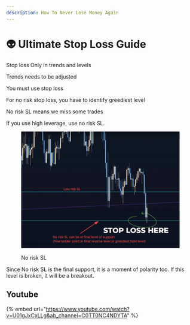 ```yaml
---
description: How To Never Lose Money Again
---
```


# 👽 Ultimate Stop Loss Guide

Stop loss Only in trends and levels

Trends needs to be adjusted

You must use stop loss

For no risk stop loss, you have to identify greediest level

No risk SL means we miss some trades

If you use high leverage, use no risk SL.

<figure><img src="../.gitbook/assets/image (13).png" alt=""><figcaption><p>No risk SL</p></figcaption></figure>

Since No risk SL is the final support, it is a moment of polarity too. If this level is broken, it will be a breakout.



## Youtube

{% embed url="https://www.youtube.com/watch?v=U01gJxCxLLg&ab_channel=C0TT0NC4NDYTA" %}
